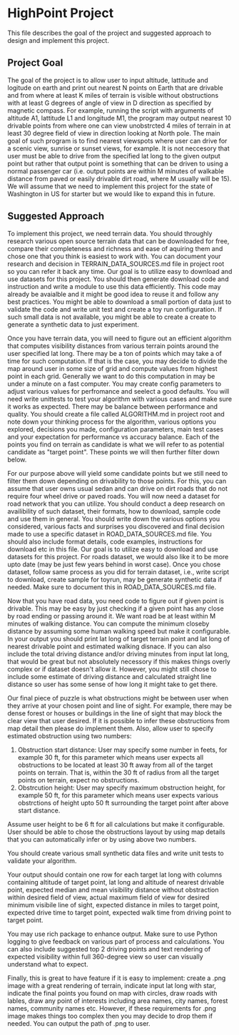# HighPoint Project

This file describes the goal of the project and suggested approach to design and implement this project.

## Project Goal

The goal of the project is to allow user to input altitude, lattitude and logitude on earth and print out nearest N points on Earth that are drivable and from where at least K miles of terrain is visible without obstructions with at least G degrees of angle of view in D direction as specified by magnetic compass. For example, running the script with arguments of altitude A1, lattitude L1 and longitude M1, the program may output nearest 10 drivable points  from where one can view unobstrcted 4 miles of terrain in at least 30 degree field of view in direction looking at North pole. The main goal of such program is to find nearest viewspots where user can drive for a scenic view, sunrise or sunset views, for example. It is not neccesory that user must be able to drive from the specified lat long to the given output point but rather that output point is something that can be driven to using a normal passenger car (i.e. output points are within M minutes of walkable distance from paved or easily drivable dirt road, where M usually will be 15). We will assume that we need to implement this project for the state of Washington in US for starter but we would like to expand this in future.

## Suggested Approach

To implement this project, we need terrain data. You should throughly research various open source terrain data that can be downloaded for free, compare their completeness and richness and ease of aquiring them and chose one that you think is easiest to work with. You can document your research and decision in TERRAIN_DATA_SOURCES.md file in project root so you can refer it back any time. Our goal is to utilize easy to download and use datasets for this project. You should then generate download code and instruction and write a module to use this data efficiently. This code may already be avaialble and it might be good idea to reuse it and follow any best practices. You might be able to download a small portion of data just to validate the code and write unit test and create a toy run configuration. If such small data is not available, you might be able to create a create to generate a synthetic data to just experiment.

Once you have terrain data, you will need to figure out an efficient algorithm that computes visibility distances from various terrain points around the user specified lat long. There may be a ton of points which may take a of time for such computation. If that is the case, you may decide to divide the map around user in some size of grid and compute values from highest point in each grid. Generally we want to do this computation in may be under a minute on a fast computer. You may create config parameters to adjust various values for perfromance and seelect a good defaults. You will need write unittests to test your algorithm with various cases and make sure it works as expected. There may be balance between performance and quality. You should create a file called ALGORITHM.md in project root and note down your thinking process for the algorithm, various options you explored, decisions you made, configuration parameters, main test cases and your expectation for performance vs accuracy balance. Each of the points you find on terrain as candidate is what we will refer to as potential candidate as "target point". These points we will then further filter down below.

For our purpose above will yield some candidate points but we still need to filter them down depending on drivability to those points. For this, you can assume that user owns usual sedan and can drive on dirt roads that do not require four wheel drive or paved roads. You will now need a dataset for road network that you can utilize. You should conduct a deep research on availibility of such dataset, their formats, how to download, sample code and use them in general. You should write down the various options you considered, various facts and surprises you discovered and final decision made to use a specific dataset in ROAD_DATA_SOURCES.md file. You should also include format details, code examples, instructions for download etc in this file. Our goal is to utilize easy to download and use datasets for this project. For roads dataset, we would also like it to be more upto date (may be just few years behind in worst case). Once you chose dataset, follow same process as you did for terrain dataset, i.e., write script to download, create sample for toyrun, may be generate synthetic data if needed. Make sure to document this in ROAD_DATA_SOURCES.md file.

Now that you have road data, you need code to figure out if given point is drivable. This may be easy by just checking if a given point has any close by road ending or passing around it. We want road be at least within M minutes of walking distance. You can compute the minimum closeby distance by assuming some human walking speed but make it configurable. In your output you should print lat long of target terrain point and lat long of nearest drivable point and estimated walking disnace. If you can also include the total driving distance and/or driving minutes from input lat long, that would be great but not absolutely necessory if this makes things overly complex or if dataset doesn't allow it. However, you might still chose to include some estimate of driving distance and calculated straight line distance so user has some sense of how long it might take to get there.

Our final piece of puzzle is what obstructions might be between user when they arrive at your chosen point and line of sight. For example, there may be dense forest or houses or buildings in the line of sight that may block the clear view that user desired. If it is possible to infer these obstructions from map detail then please do implement them. Also, allow user to specify estimated obstruction using two numbers:

1. Obstruction start distance: User may specify some number in feets, for example 30 ft, for this parameter which means user expects all obstructions to be located at least 30 ft away from all of the target points on terrain. That is, within the 30 ft of radius from all the target points on terrain, expect no obstructions.
2. Obstrcution height: User may specify maximum obstruction height, for example 50 ft, for this parameter which means user expects various obstrctions of height upto 50 ft surrounding the target point after above start distance.

Assume user height to be 6 ft for all calculations but make it configurable. User should be able to chose the obstructions layout by using map details that you can automatically infer or by using above two numbers.

You should create various small synthetic data files and write unit tests to validate your algorithm.

Your output should contain one row for each target lat long with columns containing altitude of target point, lat long and altitude of nearest drivable point, expected median and mean visibility distance without obstraction within desired field of view, actual maximum field of view for desired minimum visibile line of sight, expected distance in miles to target point, expected drive time to target point, expected walk time from driving point to target point.

You may use rich package to enhance output. Make sure to use Python logging to give feedback on various part of process and calculations. You can also include suggested top 2 driving points and text rendering of expected visibility within full 360-degree view so user can visually understand what to expect.

Finally, this is great to have feature if it is easy to implement: create a .png image with a great rendering of terrain, indicate input lat long with star, indicate the final points you found on map with circles, draw roads with lables, draw any point of interests including area names, city names, forest names, community names etc. However, if these requirements for .png image makes things too complex then you may decide to drop them if needed. You can output the path of .png to user.

